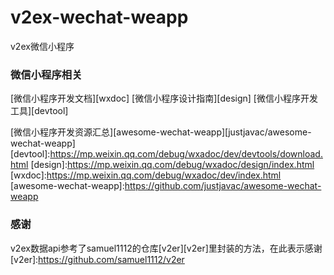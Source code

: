 # v2ex-wechat-weapp
v2ex微信小程序

### 微信小程序相关
[微信小程序开发文档][wxdoc]
[微信小程序设计指南][design]
[微信小程序开发工具][devtool]

[微信小程序开发资源汇总][awesome-wechat-weapp][justjavac/awesome-wechat-weapp]
[devtool]:https://mp.weixin.qq.com/debug/wxadoc/dev/devtools/download.html
[design]:https://mp.weixin.qq.com/debug/wxadoc/design/index.html
[wxdoc]:https://mp.weixin.qq.com/debug/wxadoc/dev/index.html
[awesome-wechat-weapp]:https://github.com/justjavac/awesome-wechat-weapp

### 感谢
v2ex数据api参考了samuel1112的仓库[v2er][v2er]里封装的方法，在此表示感谢
[v2er]:https://github.com/samuel1112/v2er

